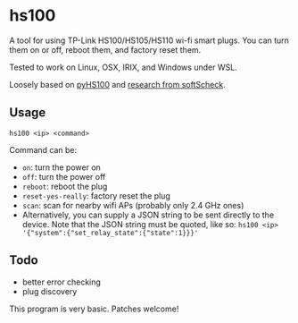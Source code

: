 # hs100

A tool for using TP-Link HS100/HS105/HS110 wi-fi smart plugs. You can turn
them on or off, reboot them, and factory reset them.

Tested to work on Linux, OSX, IRIX, and Windows under WSL.

Loosely based on [pyHS100](https://github.com/GadgetReactor/pyHS100) and
[research from softScheck](https://www.softscheck.com/en/reverse-engineering-tp-link-hs110/).

## Usage

`hs100 <ip> <command>`

Command can be:
- `on`: turn the power on
- `off`: turn the power off
- `reboot`: reboot the plug
- `reset-yes-really`: factory reset the plug
- `scan`: scan for nearby wifi APs (probably only 2.4 GHz ones)
- Alternatively, you can supply a JSON string to be sent directly to the
device. Note that the JSON string must be quoted, like so:
`hs100 <ip> '{"system":{"set_relay_state":{"state":1}}}'`

## Todo

- better error checking
- plug discovery

This program is very basic. Patches welcome!
